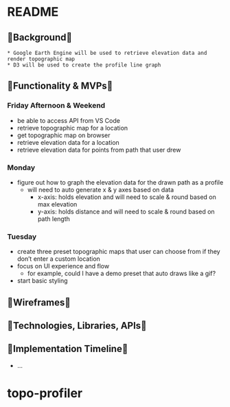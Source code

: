 # README

## :small_blue_diamond:Background:small_blue_diamond:
    * Google Earth Engine will be used to retrieve elevation data and render topographic map
    * D3 will be used to create the profile line graph

## :small_blue_diamond:Functionality & MVPs:small_blue_diamond:
### Friday Afternoon & Weekend
* be able to access API from VS Code
* retrieve topographic map for a location
* get topographic map on browser
* retrieve elevation data for a location
* retrieve elevation data for points from path that user drew

### Monday
* figure out how to graph the elevation data for the drawn path as a profile
    * will need to auto generate x & y axes based on data
        * x-axis: holds elevation and will need to scale & round based on max elevation
        * y-axis: holds distance and will need to scale & round based on path length

### Tuesday 
* create three preset topographic maps that user can choose from if they don’t enter a custom location
* focus on UI experience and flow
    * for example, could I have a demo preset that auto draws like a gif?
* start basic styling


## :small_blue_diamond:Wireframes:small_blue_diamond:
    

## :small_blue_diamond:Technologies, Libraries, APIs:small_blue_diamond:


## :small_blue_diamond:Implementation Timeline:small_blue_diamond:



* ...
# topo-profiler
